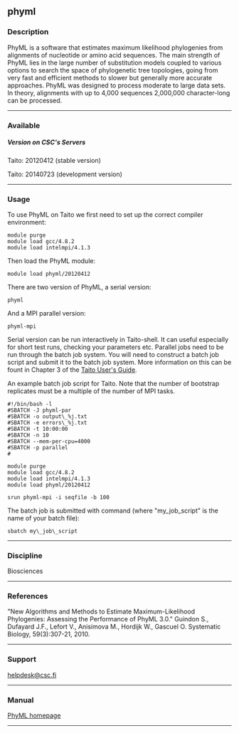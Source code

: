 ## phyml

### Description

PhyML is a software that estimates maximum likelihood phylogenies from alignments of nucleotide or amino acid sequences. The main strength of PhyML lies in the large number of substitution models coupled to various options to search the space of phylogenetic tree topologies, going from very fast and efficient methods to slower but generally more accurate approaches. PhyML was designed to process moderate to large data sets. In theory, alignments with up to 4,000 sequences 2,000,000 character-long can be processed.

* * *

### Available

##### Version on CSC's Servers

Taito: 20120412 (stable version)

Taito: 20140723 (development version) 

* * *

### Usage

To use PhyML on Taito we first need to set up the correct compiler environment:

    module purge
    module load gcc/4.8.2
    module load intelmpi/4.1.3

Then load the PhyML module:

    module load phyml/20120412

There are two version of PhyML, a serial version:

    phyml

And a MPI parallel version:

    phyml-mpi

Serial version can be run interactively in Taito-shell. It can useful especially for short test runs, checking your parameters etc. Parallel jobs need to be run through the batch job system. You will need to construct a batch job script and submit it to the batch job system. More information on this can be fount in Chapter 3 of the [Taito User's Guide](https://research.csc.fi/taito-batch-jobs).

An example batch job script for Taito. Note that the number of bootstrap replicates must be a multiple of the number of MPI tasks.

    #!/bin/bash -l
    #SBATCH -J phyml-par
    #SBATCH -o output\_%j.txt
    #SBATCH -e errors\_%j.txt
    #SBATCH -t 10:00:00
    #SBATCH -n 10
    #SBATCH --mem-per-cpu=4000
    #SBATCH -p parallel
    #
    
    module purge
    module load gcc/4.8.2
    module load intelmpi/4.1.3
    module load phyml/20120412
    
    srun phyml-mpi -i seqfile -b 100

The batch job is submitted with command (where "my\_job\_script" is the name of your batch file):

    sbatch my\_job\_script
    

* * *

### Discipline

Biosciences  

* * *

### References

"New Algorithms and Methods to Estimate Maximum-Likelihood Phylogenies: Assessing the Performance of PhyML 3.0." Guindon S., Dufayard J.F., Lefort V., Anisimova M., Hordijk W., Gascuel O. Systematic Biology, 59(3):307-21, 2010.

* * *

### Support

helpdesk@csc.fi

* * *

### Manual

[PhyML homepage](https://code.google.com/p/phyml/)

* * *